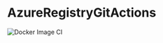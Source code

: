 # AzureRegistryGitActions

![Docker Image CI](https://github.com/alextochetto/AzureRegistryGitActions/workflows/Docker%20Image%20CI/badge.svg)